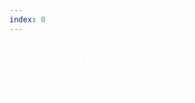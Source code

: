 ```yaml
---
index: 0
---
```


<section class="slide-center">   <!-- slide 01 -->
    <span class="background bg-apple" style="background-image:url('assets/images/titre.jpg')"></span>
    <!--.wrap = container (width: 90%) -->
    <div class="wrap aligncenter text-shadow"  style="color:#fff">
        <h1 class="text-data">Initiation à la distillation</h1>         
        <h3 class="text-landing animate zoomIn">Stage du 9 mars 2019 à Lichtenberg</h3>
    </div>
   <!-- .end .wrap -->
</section>